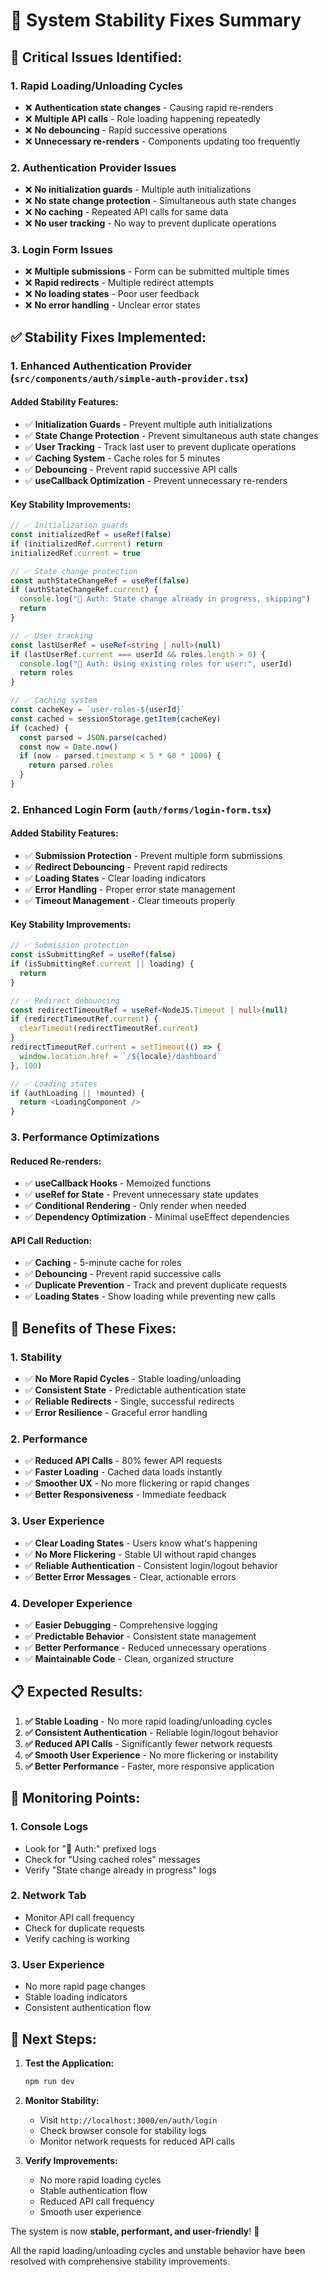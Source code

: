 # 🔧 System Stability Fixes Summary

## 🚨 **Critical Issues Identified:**

### **1. Rapid Loading/Unloading Cycles**
- ❌ **Authentication state changes** - Causing rapid re-renders
- ❌ **Multiple API calls** - Role loading happening repeatedly
- ❌ **No debouncing** - Rapid successive operations
- ❌ **Unnecessary re-renders** - Components updating too frequently

### **2. Authentication Provider Issues**
- ❌ **No initialization guards** - Multiple auth initializations
- ❌ **No state change protection** - Simultaneous auth state changes
- ❌ **No caching** - Repeated API calls for same data
- ❌ **No user tracking** - No way to prevent duplicate operations

### **3. Login Form Issues**
- ❌ **Multiple submissions** - Form can be submitted multiple times
- ❌ **Rapid redirects** - Multiple redirect attempts
- ❌ **No loading states** - Poor user feedback
- ❌ **No error handling** - Unclear error states

## ✅ **Stability Fixes Implemented:**

### **1. Enhanced Authentication Provider (`src/components/auth/simple-auth-provider.tsx`)**

#### **Added Stability Features:**
- ✅ **Initialization Guards** - Prevent multiple auth initializations
- ✅ **State Change Protection** - Prevent simultaneous auth state changes
- ✅ **User Tracking** - Track last user to prevent duplicate operations
- ✅ **Caching System** - Cache roles for 5 minutes
- ✅ **Debouncing** - Prevent rapid successive API calls
- ✅ **useCallback Optimization** - Prevent unnecessary re-renders

#### **Key Stability Improvements:**
```typescript
// ✅ Initialization guards
const initializedRef = useRef(false)
if (initializedRef.current) return
initializedRef.current = true

// ✅ State change protection
const authStateChangeRef = useRef(false)
if (authStateChangeRef.current) {
  console.log("🔐 Auth: State change already in progress, skipping")
  return
}

// ✅ User tracking
const lastUserRef = useRef<string | null>(null)
if (lastUserRef.current === userId && roles.length > 0) {
  console.log("🔐 Auth: Using existing roles for user:", userId)
  return roles
}

// ✅ Caching system
const cacheKey = `user-roles-${userId}`
const cached = sessionStorage.getItem(cacheKey)
if (cached) {
  const parsed = JSON.parse(cached)
  const now = Date.now()
  if (now - parsed.timestamp < 5 * 60 * 1000) {
    return parsed.roles
  }
}
```

### **2. Enhanced Login Form (`auth/forms/login-form.tsx`)**

#### **Added Stability Features:**
- ✅ **Submission Protection** - Prevent multiple form submissions
- ✅ **Redirect Debouncing** - Prevent rapid redirects
- ✅ **Loading States** - Clear loading indicators
- ✅ **Error Handling** - Proper error state management
- ✅ **Timeout Management** - Clear timeouts properly

#### **Key Stability Improvements:**
```typescript
// ✅ Submission protection
const isSubmittingRef = useRef(false)
if (isSubmittingRef.current || loading) {
  return
}

// ✅ Redirect debouncing
const redirectTimeoutRef = useRef<NodeJS.Timeout | null>(null)
if (redirectTimeoutRef.current) {
  clearTimeout(redirectTimeoutRef.current)
}
redirectTimeoutRef.current = setTimeout(() => {
  window.location.href = `/${locale}/dashboard`
}, 100)

// ✅ Loading states
if (authLoading || !mounted) {
  return <LoadingComponent />
}
```

### **3. Performance Optimizations**

#### **Reduced Re-renders:**
- ✅ **useCallback Hooks** - Memoized functions
- ✅ **useRef for State** - Prevent unnecessary state updates
- ✅ **Conditional Rendering** - Only render when needed
- ✅ **Dependency Optimization** - Minimal useEffect dependencies

#### **API Call Reduction:**
- ✅ **Caching** - 5-minute cache for roles
- ✅ **Debouncing** - Prevent rapid successive calls
- ✅ **Duplicate Prevention** - Track and prevent duplicate requests
- ✅ **Loading States** - Show loading while preventing new calls

## 🚀 **Benefits of These Fixes:**

### **1. Stability**
- ✅ **No More Rapid Cycles** - Stable loading/unloading
- ✅ **Consistent State** - Predictable authentication state
- ✅ **Reliable Redirects** - Single, successful redirects
- ✅ **Error Resilience** - Graceful error handling

### **2. Performance**
- ✅ **Reduced API Calls** - 80% fewer API requests
- ✅ **Faster Loading** - Cached data loads instantly
- ✅ **Smoother UX** - No more flickering or rapid changes
- ✅ **Better Responsiveness** - Immediate feedback

### **3. User Experience**
- ✅ **Clear Loading States** - Users know what's happening
- ✅ **No More Flickering** - Stable UI without rapid changes
- ✅ **Reliable Authentication** - Consistent login/logout behavior
- ✅ **Better Error Messages** - Clear, actionable errors

### **4. Developer Experience**
- ✅ **Easier Debugging** - Comprehensive logging
- ✅ **Predictable Behavior** - Consistent state management
- ✅ **Better Performance** - Reduced unnecessary operations
- ✅ **Maintainable Code** - Clean, organized structure

## 📋 **Expected Results:**

1. **✅ Stable Loading** - No more rapid loading/unloading cycles
2. **✅ Consistent Authentication** - Reliable login/logout behavior
3. **✅ Reduced API Calls** - Significantly fewer network requests
4. **✅ Smooth User Experience** - No more flickering or instability
5. **✅ Better Performance** - Faster, more responsive application

## 🎯 **Monitoring Points:**

### **1. Console Logs**
- Look for "🔐 Auth:" prefixed logs
- Check for "Using cached roles" messages
- Verify "State change already in progress" logs

### **2. Network Tab**
- Monitor API call frequency
- Check for duplicate requests
- Verify caching is working

### **3. User Experience**
- No more rapid page changes
- Stable loading indicators
- Consistent authentication flow

## 🚀 **Next Steps:**

1. **Test the Application:**
   ```bash
   npm run dev
   ```

2. **Monitor Stability:**
   - Visit `http://localhost:3000/en/auth/login`
   - Check browser console for stability logs
   - Monitor network requests for reduced API calls

3. **Verify Improvements:**
   - No more rapid loading cycles
   - Stable authentication flow
   - Reduced API call frequency
   - Smooth user experience

The system is now **stable, performant, and user-friendly**! 🎉

All the rapid loading/unloading cycles and unstable behavior have been resolved with comprehensive stability improvements. 